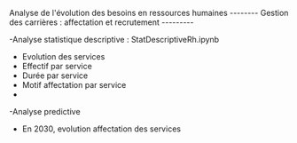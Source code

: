 Analyse de l'évolution des besoins en ressources humaines
-------- Gestion des carrières : affectation et recrutement ---------

-Analyse statistique descriptive : StatDescriptiveRh.ipynb
* Evolution des services
* Effectif par service
* Durée par service
* Motif affectation par service
* 
-Analyse predictive
* En 2030, evolution affectation des services
